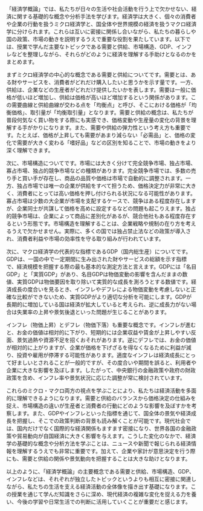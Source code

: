 「経済学概論」では、私たちが日々の生活や社会活動を行う上で欠かせない、経済に関する基礎的な概念や分析手法を学びます。経済学は大きく、個々の消費者や企業の行動を扱うミクロ経済学と、国全体や世界規模の経済を扱うマクロ経済学に分けられます。これらは互いに密接に関係し合いながら、私たちの暮らしや国の政策、市場の動きを説明するうえで重要な役割を果たしています。以下では、授業で学んだ主要なトピックである需要と供給、市場構造、GDP、インフレなどを整理しながら、それらがどのように経済を理解する手助けとなるのかをまとめます。

まずミクロ経済学の中心的な概念である需要と供給についてです。需要とは、ある財やサービスを、消費者がどれだけ購入したいと思うかを示す量です。一方、供給は、企業などの生産者がどれだけ提供したいかを表します。需要は一般に価格が低いほど増加し、供給は価格が高いほど増加するという関係があります。この需要曲線と供給曲線が交わる点を「均衡点」と呼び、そこにおける価格が「均衡価格」、取引量が「均衡取引量」となります。需要と供給の概念は、私たちが普段何気なく買い物をする際にも実感でき、価格変動や生産量の変化の背景を理解する手がかりになります。また、需要や供給の弾力性という考え方も重要です。たとえば、価格が上昇しても需要があまり減らない「必需品」と、価格の変化で需要が大きく変わる「嗜好品」などの区別を知ることで、市場の動きをより深く理解できます。

次に、市場構造についてです。市場には大きく分けて完全競争市場、独占市場、寡占市場、独占的競争市場などの種類があります。完全競争市場では、多数の売り手と買い手が存在し、商品の品質や価格は市場で自動的に調整されます。一方、独占市場では唯一の企業が供給をすべて担うため、価格決定力が非常に大きく、消費者にとっては高い価格を押し付けられる状況になる可能性があります。寡占市場は少数の大企業が市場を支配するケースで、競争はある程度存在しますが、企業同士が共謀して価格を高めに設定するなどの問題も起こりえます。独占的競争市場は、企業によって商品に差別化があるが、競合他社もある程度存在するという形態です。市場構造を理解することは、企業戦略や規制の在り方を考えるうえで欠かせません。実際に、多くの国では独占禁止法などの政策が導入され、消費者利益や市場の効率性を守る取り組みが行われています。

次に、マクロ経済学の代表的な指標であるGDP（国内総生産）についてです。GDPは、一国の中で一定期間に生み出された財やサービスの総額を示す指標で、経済規模を把握する際の最も基本的な測定方法と言えます。GDPには「名目GDP」と「実質GDP」があり、名目GDPは物価変動の影響を含んだままの数値、実質GDPは物価要因を取り除いて実質的な成長を測ろうとする数値です。経済成長の度合いを見るとき、インフレやデフレによる物価変動を考慮しないと正確な比較ができないため、実質GDPがより適切な分析を可能にします。GDPが長期的に増加している国は経済が拡大していると考えられ、逆に成長力がない場合は失業率の上昇や景気後退といった問題が生じることがあります。

インフレ（物価上昇）とデフレ（物価下落）も重要な概念です。インフレが進むと、お金の価値は相対的に下がり、短期的には企業収益や賃金が上昇しやすい反面、景気過熱や資源不足を招くおそれがあります。逆にデフレでは、お金の価値が相対的に上がりますが、企業が価格を下げざるを得なくなるために利益が減り、投資や雇用が停滞する可能性があります。適度なインフレは経済成長にとって好ましいとされることが一般的ですが、その度合いや期間を誤ると、利用者や企業に大きな影響を及ぼします。したがって、中央銀行の金融政策や政府の財政政策を含め、インフレ率や景気状況に応じた調整が常に検討されています。

これらのミクロ・マクロ両方の視点を学ぶことにより、私たちは経済活動を多面的に理解できるようになります。需要と供給のバランスから価格決定の仕組みを捉え、市場構造の違いが生産者と消費者の行動にどのような影響を及ぼすかを考察します。また、GDPやインフレといった指標を通じて、国全体の景気や経済成長を把握し、そこでの政策判断の背景も読み解くことが可能です。現代社会では、国内だけでなく国際的な経済関係もますます密接になり、世界各国の金融政策や貿易動向が自国経済に大きく影響を与えます。こうした変化のなかで、経済学の基礎的な概念や分析方法を学ぶことは、ニュースや新聞で報じられる経済情報を理解するうえでも非常に重要です。加えて、企業や家計が意思決定を行う際にも、需要と供給の関係や景気動向を把握することは大きな助けとなります。

以上のように、「経済学概論」の主要概念である需要と供給、市場構造、GDP、インフレなどは、それぞれが独立したトピックというよりも相互に密接に関連しながら、私たちの生活を支える経済活動の全体像を描き出す基礎になります。この授業を通じて学んだ知識をさらに深め、現代経済の複雑な変化を捉える力を養い、今後の学習や日常生活での判断に活用していくことが重要だと感じます。